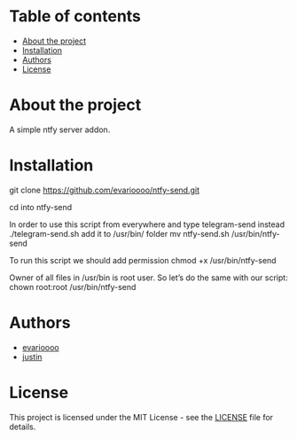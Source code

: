 # Table of contents

* [About the project](#about-the-project)
* [Installation](#installation)
* [Authors](#authors)
* [License](#license)

# About the project

A simple ntfy server addon.

# Installation

git clone https://github.com/evarioooo/ntfy-send.git

cd into ntfy-send

In order to use this script from everywhere and type telegram-send instead ./telegram-send.sh add it to /usr/bin/ folder
mv ntfy-send.sh /usr/bin/ntfy-send

To run this script we should add permission
chmod +x /usr/bin/ntfy-send

Owner of all files in /usr/bin is root user. So let’s do the same with our script:
chown root:root /usr/bin/ntfy-send

# Authors

* [evarioooo](https://github.com/evarioooo)
* [justin](https://github.com/evarioooo)

# License

This project is licensed under the MIT License - see the [LICENSE](LICENSE) file for details.
